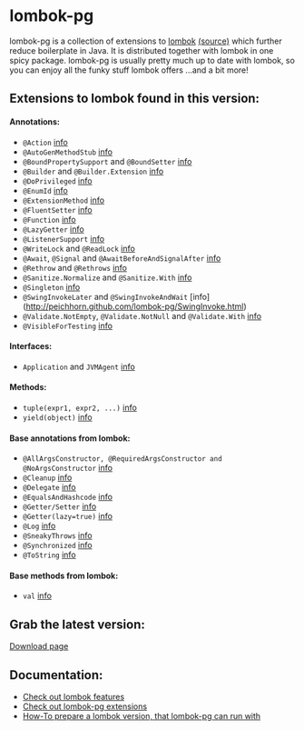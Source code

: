 # lombok-pg

lombok-pg is a collection of extensions to [lombok](http://projectlombok.org/index.html) [(source)](https://github.com/rzwitserloot/lombok) which further reduce boilerplate in Java. It is distributed together with lombok in one spicy package. lombok-pg is usually pretty much up to date with lombok, so you can enjoy all the funky stuff lombok offers ...and a bit more!

## Extensions to lombok found in this version:

#### Annotations:

- `@Action` [info](http://peichhorn.github.com/lombok-pg/Action.html)
- `@AutoGenMethodStub` [info](http://peichhorn.github.com/lombok-pg/AutoGenMethodStub.html)
- `@BoundPropertySupport` and `@BoundSetter` [info](http://peichhorn.github.com/lombok-pg/BoundProperties.html)
- `@Builder` and `@Builder.Extension` [info](http://peichhorn.github.com/lombok-pg/Builder.html)
- `@DoPrivileged` [info](http://peichhorn.github.com/lombok-pg/DoPrivileged.html)
- `@EnumId` [info](http://peichhorn.github.com/lombok-pg/EnumId.html)
- `@ExtensionMethod` [info](http://peichhorn.github.com/lombok-pg/ExtensionMethod.html)
- `@FluentSetter` [info](http://peichhorn.github.com/lombok-pg/FluentSetter.html)
- `@Function` [info](http://peichhorn.github.com/lombok-pg/Function.html)
- `@LazyGetter` [info](http://peichhorn.github.com/lombok-pg/LazyGetter.html)
- `@ListenerSupport` [info](http://peichhorn.github.com/lombok-pg/ListenerSupport.html)
- `@WriteLock` and `@ReadLock` [info](http://peichhorn.github.com/lombok-pg/Lock.html)
- `@Await`, `@Signal` and `@AwaitBeforeAndSignalAfter` [info](http://peichhorn.github.com/lombok-pg/Condition.html)
- `@Rethrow` and `@Rethrows` [info](http://peichhorn.github.com/lombok-pg/Rethrow.html)
- `@Sanitize.Normalize` and `@Sanitize.With` [info](http://peichhorn.github.com/lombok-pg/Sanitize.html)
- `@Singleton` [info](http://peichhorn.github.com/lombok-pg/Singleton.html)
- `@SwingInvokeLater` and `@SwingInvokeAndWait` [info] (http://peichhorn.github.com/lombok-pg/SwingInvoke.html)
- `@Validate.NotEmpty`, `@Validate.NotNull` and `@Validate.With` [info](http://peichhorn.github.com/lombok-pg/Validate.html)
- `@VisibleForTesting` [info](http://peichhorn.github.com/lombok-pg/VisibleForTesting.html)

#### Interfaces:

- `Application` and `JVMAgent` [info](http://peichhorn.github.com/lombok-pg/Entrypoint.html)

#### Methods:

- `tuple(expr1, expr2, ...)` [info](http://peichhorn.github.com/lombok-pg/Tuple.html)
- `yield(object)` [info](http://peichhorn.github.com/lombok-pg/Yield.html)


#### Base annotations from lombok:

- `@AllArgsConstructor, @RequiredArgsConstructor and @NoArgsConstructor` [info](http://projectlombok.org/features/Constructor.html)
- `@Cleanup` [info](http://projectlombok.org/features/Cleanup.html)
- `@Delegate` [info](http://projectlombok.org/features/Delegate.html)
- `@EqualsAndHashcode` [info](http://projectlombok.org/features/EqualsAndHashCode.html)
- `@Getter/Setter` [info](http://projectlombok.org/features/GetterSetter.html)
- `@Getter(lazy=true)` [info](http://projectlombok.org/features/GetterLazy.html)
- `@Log` [info](http://projectlombok.org/features/Log.html)
- `@SneakyThrows` [info](http://projectlombok.org/features/SneakyThrows.html)
- `@Synchronized` [info](http://projectlombok.org/features/Synchronized.html)
- `@ToString` [info](http://projectlombok.org/features/ToString.html)


#### Base methods from lombok:

- `val` [info](http://projectlombok.org/features/val.html)

## Grab the latest version:

[Download page](https://github.com/peichhorn/lombok-pg/wiki/Grab-the-latest-version)

## Documentation:
- [Check out lombok features](http://projectlombok.org/features/)
- [Check out lombok-pg extensions](http://peichhorn.github.com/lombok-pg/)
- [How-To prepare a lombok version, that lombok-pg can run with](https://github.com/peichhorn/lombok-pg/wiki/Prepare-lombok)
